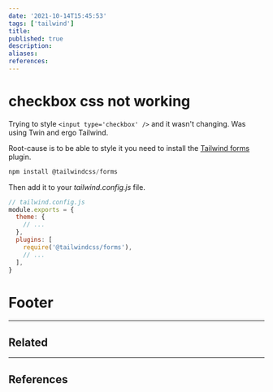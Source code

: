 ```yaml
---
date: '2021-10-14T15:45:53'
tags: ['tailwind']
title: 
published: true
description:
aliases:
references:
---
```


# checkbox css not working

Trying to style `<input type='checkbox' />` and it wasn't changing. Was using Twin and ergo Tailwind.

Root-cause is to be able to style it you need to install the [Tailwind forms](https://github.com/tailwindlabs/tailwindcss-forms) plugin.

```jsx
npm install @tailwindcss/forms
```

Then add it to your *tailwind.config.js* file.
```jsx
// tailwind.config.js
module.exports = {
  theme: {
    // ...
  },
  plugins: [
    require('@tailwindcss/forms'),
    // ...
  ],
}
```


# Footer

---
## Related

---

## References